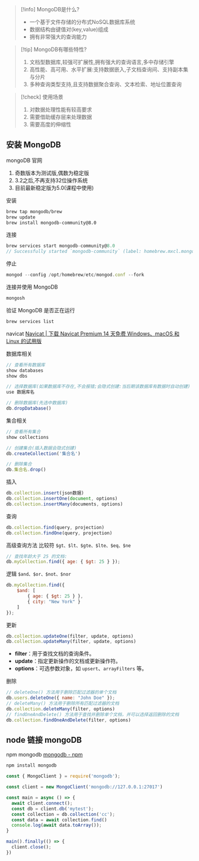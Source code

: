 > [!info] MongoDB是什么?
> - 一个基于文件存储的分布式NoSQL数据库系统
> - 数据结构由键值对(key,value)组成
> - 拥有非常强大的查询能力

> [!tip] MongoDB有哪些特性?
> 1. 文档型数据库,较强可扩展性,拥有强大的查询语言,多中存储引擎
> 2. 高性能、高可用、水平扩展:支持数据嵌入,子文档查询间、支持副本集与分片
> 3. 多种查询类型支持,且支持数据聚合查询、文本检索、地址位置查询

> [!check] 使用场景
> 1. 对数据处理性能有较高要求
> 2. 需要借助缓存层来处理数据
> 3. 需要高度的伸缩性


## 安装 MongoDB

mongoDB 官网

1. 奇数版本为测试版,偶数为稳定版
2. 3.2之后,不再支持32位操作系统
3. 目前最新稳定版为5.0(课程中使用)

安装
```bash
brew tap mongodb/brew
brew update
brew install mongodb-community@8.0
```

连接
```js
brew services start mongodb-community@8.0
// Successfully started `mongodb-community` (label: homebrew.mxcl.mongodb-community)
```
停止
```js
mongod --config /opt/homebrew/etc/mongod.conf --fork
```

连接并使用 MongoDB
```js
mongosh
```

验证 MongoDB 是否正在运行
```js
brew services list
```


navicat
[Navicat \| 下载 Navicat Premium 14 天免费 Windows、macOS 和 Linux 的试用版](https://www.navicat.com.cn/download/navicat-premium)

数据库相关
```js
// 查看所有数据库
show databases
show dbs

// 选择数据库(如果数据库不存在,不会报错;会隐式创建:当后期该数据库有数据时自动创建)
use 数据库名

// 删除数据库(先选中数据库)
db.dropDatabase()

```

集合相关
```js
// 查看所有集合
show collections

// 创建集合(插入数据会隐式创建)
db.createCollection('集合名')

// 删除集合
db.集合名.drop()
```

插入
```js
db.collection.insert(json数据)
db.collection.insertOne(document, options)
db.collection.insertMany(documents, options)
```

查询
```js
db.collection.find(query, projection)
db.collection.findOne(query, projection)
```

高级查询方法
比较符
`$gt、$lt、$gte、$lte、$eq、$ne`
```js
// 查找年龄大于 25 的文档:
db.myCollection.find({ age: { $gt: 25 } });
```

逻辑
`$and、$or、$not、$nor`
```js
db.myCollection.find({
    $and: [
        { age: { $gt: 25 } },
        { city: "New York" }
    ]
});
```


更新
```js
db.collection.updateOne(filter, update, options)
db.collection.updateMany(filter, update, options)
```

- **filter**：用于查找文档的查询条件。
- **update**：指定更新操作的文档或更新操作符。
- **options**：可选参数对象，如 `upsert`、`arrayFilters` 等。

删除
```js
// deleteOne() 方法用于删除匹配过滤器的单个文档
db.users.deleteOne({ name: "John Doe" });
// deleteMany() 方法用于删除所有匹配过滤器的文档
db.collection.deleteMany(filter, options)
// findOneAndDelete() 方法用于查找并删除单个文档，并可以选择返回删除的文档
db.collection.findOneAndDelete(filter, options)
```


## node 链接 mongoDB

npm mongodb
[mongodb - npm](https://www.npmjs.com/package/mongodb)

```js
npm install mongodb
```

```js
const { MongoClient } = require('mongodb');

const client = new MongoClient('mongodb://127.0.0.1:27017')

const main = async () => {
  await client.connect();
  const db = client.db('mytest');
  const collection = db.collection('cc');
  const data = await collection.find()
  console.log(await data.toArray());
}

main().finally(() => {
  client.close();
})
```


